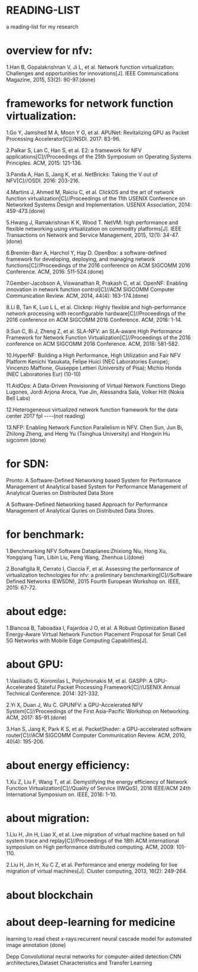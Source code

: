 # READING-LIST
a reading-list for my research

# overview for nfv:
1.Han B, Gopalakrishnan V, Ji L, et al. Network function virtualization: Challenges and opportunities for innovations[J]. IEEE Communications Magazine, 2015, 53(2): 90-97.(done)

# frameworks for network function virtualization:
1.Go Y, Jamshed M A, Moon Y G, et al. APUNet: Revitalizing GPU as Packet Processing Accelerator[C]//NSDI. 2017: 83-96. 

2.Palkar S, Lan C, Han S, et al. E2: a framework for NFV applications[C]//Proceedings of the 25th Symposium on Operating Systems Principles. ACM, 2015: 121-136.

3.Panda A, Han S, Jang K, et al. NetBricks: Taking the V out of NFV[C]//OSDI. 2016: 203-216.

4.Martins J, Ahmed M, Raiciu C, et al. ClickOS and the art of network function virtualization[C]//Proceedings of the 11th USENIX Conference on Networked Systems Design and Implementation. USENIX Association, 2014: 459-473.(done)

5.Hwang J, Ramakrishnan K K, Wood T. NetVM: high performance and flexible networking using virtualization on commodity platforms[J]. IEEE Transactions on Network and Service Management, 2015, 12(1): 34-47.(done)

6.Bremler-Barr A, Harchol Y, Hay D. OpenBox: a software-defined framework for developing, deploying, and managing network functions[C]//Proceedings of the 2016 conference on ACM SIGCOMM 2016 Conference. ACM, 2016: 511-524.(done)

7.Gember-Jacobson A, Viswanathan R, Prakash C, et al. OpenNF: Enabling innovation in network function control[C]//ACM SIGCOMM Computer Communication Review. ACM, 2014, 44(4): 163-174.(done)

8.Li B, Tan K, Luo L L, et al. Clicknp: Highly flexible and high-performance network processing with reconfigurable hardware[C]//Proceedings of the 2016 conference on ACM SIGCOMM 2016 Conference. ACM, 2016: 1-14.

9.Sun C, Bi J, Zheng Z, et al. SLA-NFV: an SLA-aware High Performance Framework for Network Function Virtualization[C]//Proceedings of the 2016 conference on ACM SIGCOMM 2016 Conference. ACM, 2016: 581-582.

10.HyperNF: Building a High Performance, High Utilization and Fair NFV Platform
Kenichi Yasukata, Felipe Huici (NEC Laboratories Europe); Vincenzo Maffione, Giuseppe Lettieri (University of Pisa); Michio Honda (NEC Laboratories Eur)  (10-10)

11.AidOps: A Data-Driven Provisioning of Virtual Network Functions
Diego Lugones, Jordi Arjona Aroca, Yue Jin, Alessandra Sala, Volker Hilt (Nokia Bell Labs)

12.Heterogeneous virtualized network function framework for the data center 2017 fpl ----(not reading)

13.NFP: Enabling Network Function Parallelism in NFV. Chen Sun, Jun Bi, Zhilong Zheng, and Heng Yu (Tsinghua University) and Hongxin Hu sigcomm (done)

# for SDN:
Pronto: A Software-Defined Networking based System for Performance Management of Analytical based System for Performance Management of Analytical Queries on Distributed Data Store

A Software-Defined Networking based Approach for Performance Management of Analytical Quries on Distributed Data Stores.
# for benchmark:
1.Benchmarking NFV Software Dataplanes:Zhixiong Niu, Hong Xu, Yongqiang Tian, Libin Liu, Peng Wang, Zhenhua Li(done)

2.Bonafiglia R, Cerrato I, Ciaccia F, et al. Assessing the performance of virtualization technologies for nfv: a preliminary benchmarking[C]//Software Defined Networks (EWSDN), 2015 Fourth European Workshop on. IEEE, 2015: 67-72.

# about edge:
1.Blancoa B, Taboadaa I, Fajardoa J O, et al. A Robust Optimization Based Energy-Aware Virtual Network Function Placement Proposal for Small Cell 5G Networks with Mobile Edge Computing Capabilities[J].

# about GPU:
1.Vasiliadis G, Koromilas L, Polychronakis M, et al. GASPP: A GPU-Accelerated Stateful Packet Processing Framework[C]//USENIX Annual Technical Conference. 2014: 321-332.

2.Yi X, Duan J, Wu C. GPUNFV: a GPU-Accelerated NFV System[C]//Proceedings of the First Asia-Pacific Workshop on Networking. ACM, 2017: 85-91.(done)

3.Han S, Jang K, Park K S, et al. PacketShader: a GPU-accelerated software router[C]//ACM SIGCOMM Computer Communication Review. ACM, 2010, 40(4): 195-206.

# about energy efficiency:
1.Xu Z, Liu F, Wang T, et al. Demystifying the energy efficiency of Network Function Virtualization[C]//Quality of Service (IWQoS), 2016 IEEE/ACM 24th International Symposium on. IEEE, 2016: 1-10.

# about migration:
1.Liu H, Jin H, Liao X, et al. Live migration of virtual machine based on full system trace and replay[C]//Proceedings of the 18th ACM international symposium on High performance distributed computing. ACM, 2009: 101-110.

2.Liu H, Jin H, Xu C Z, et al. Performance and energy modeling for live migration of virtual machines[J]. Cluster computing, 2013, 16(2): 249-264.
# about blockchain

# about deep-learning for medicine
learning to read chest x-rays:recurrent neural cascade model for automated image annotation (done)

Depp Convolutional neural networks for computer-aided detection:CNN architectures,Dataset Characteristics and Transfer Learning
